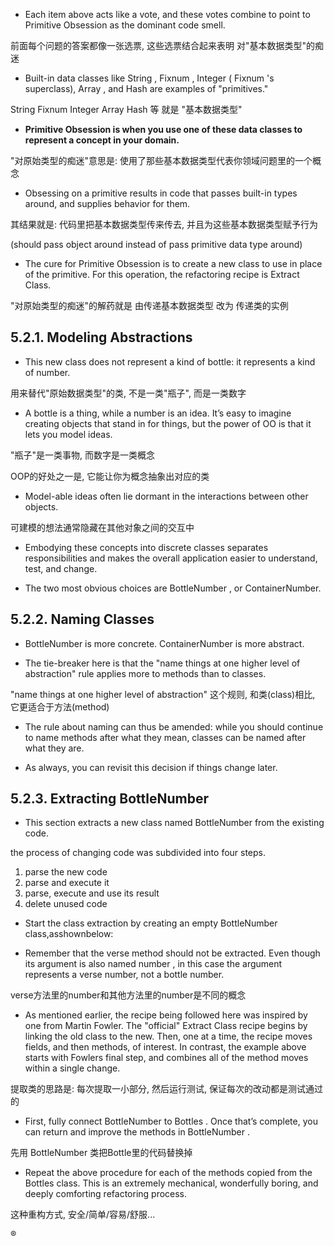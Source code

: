 + Each item above acts like a vote, and these votes combine to point to Primitive Obsession as the dominant code smell.

前面每个问题的答案都像一张选票, 这些选票结合起来表明 对"基本数据类型"的痴迷

+ Built-in data classes like String , Fixnum , Integer ( Fixnum 's superclass), Array , and Hash are examples of "primitives."

String Fixnum Integer Array Hash 等 就是 "基本数据类型"

+ **Primitive Obsession is when you use one of these data classes to represent a concept in your domain.**

"对原始类型的痴迷"意思是: 使用了那些基本数据类型代表你领域问题里的一个概念

+ Obsessing on a primitive results in code that passes built-in types around, and supplies behavior for them.

其结果就是: 代码里把基本数据类型传来传去, 并且为这些基本数据类型赋予行为

(should pass object around instead of pass primitive data type around)

+ The cure for Primitive Obsession is to create a new class to use in place of the primitive. For this operation, the refactoring recipe is Extract Class.

"对原始类型的痴迷"的解药就是 由传递基本数据类型 改为 传递类的实例

## 5.2.1. Modeling Abstractions

+ This new class does not represent a kind of bottle: it represents a kind of number.

用来替代"原始数据类型"的类, 不是一类"瓶子", 而是一类数字

+ A bottle is a thing, while a number is an idea. It’s easy to imagine creating objects that stand in for things, but the power of OO is that it lets you model ideas.

"瓶子"是一类事物, 而数字是一类概念

OOP的好处之一是, 它能让你为概念抽象出对应的类

+ Model-able ideas often lie dormant in the interactions between other objects.

可建模的想法通常隐藏在其他对象之间的交互中

+ Embodying these concepts into discrete classes separates responsibilities and makes the overall application easier to understand, test, and change.

+ The two most obvious choices are BottleNumber , or ContainerNumber.

## 5.2.2. Naming Classes

+ BottleNumber is more concrete. ContainerNumber is more abstract.

+ The tie-breaker here is that the "name things at one higher level of abstraction" rule applies more to methods than to classes.

"name things at one higher level of abstraction" 这个规则, 和类(class)相比, 它更适合于方法(method)

+ The rule about naming can thus be amended: while you should continue to name methods after what they mean, classes can be named after what they are.

+ As always, you can revisit this decision if things change later.

## 5.2.3. Extracting BottleNumber

+ This section extracts a new class named BottleNumber from the existing code.

the process of changing code was subdivided into four steps.
1. parse the new code
2. parse and execute it
3. parse, execute and use its result
4. delete unused code

+ Start the class extraction by creating an empty BottleNumber class,asshownbelow:

+ Remember that the verse method should not be extracted. Even though its argument is also named number , in this case the argument represents a verse number, not a bottle number.

verse方法里的number和其他方法里的number是不同的概念

+ As mentioned earlier, the recipe being followed here was inspired by one from Martin Fowler. The "official" Extract Class recipe begins by linking the old class to the new. Then, one at a time, the recipe moves fields, and then methods, of interest. In contrast, the example above starts with Fowlers final step, and combines all of the method moves within a single change.

提取类的思路是: 每次提取一小部分, 然后运行测试, 保证每次的改动都是测试通过的

+ First, fully connect BottleNumber to Bottles . Once that’s complete, you can return and improve the methods in BottleNumber .

先用 BottleNumber 类把Bottle里的代码替换掉

+ Repeat the above procedure for each of the methods copied from the Bottles class. This is an extremely mechanical, wonderfully boring, and deeply comforting refactoring process.

这种重构方式, 安全/简单/容易/舒服...


















®